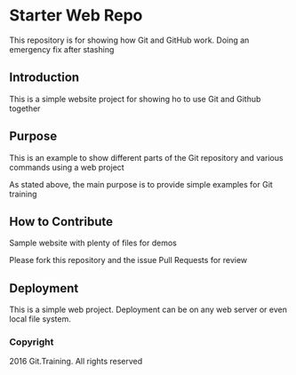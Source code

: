 # Starter Web Repo

This repository is for showing how Git and GitHub work. Doing an emergency fix after stashing

## Introduction

This is a simple website project for showing ho to use Git and Github together

## Purpose
This is an example to show different parts of the Git repository and various commands using a web project

As stated above, the main purpose is to provide simple examples for Git training

## How to Contribute
Sample website with plenty of files for demos

Please fork this repository and the issue Pull Requests for review


## Deployment

This is a simple web project. Deployment can be on any web server or even local file system.

### Copyright
2016 Git.Training. All rights reserved